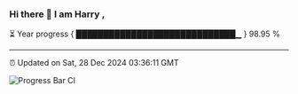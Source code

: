 ### Hi there 👋 I am Harry , 

⏳ Year progress { █████████████████████████████▁ } 98.95 %

---

⏰ Updated on Sat, 28 Dec 2024 03:36:11 GMT

![Progress Bar CI](https://github.com/duykhang68/duykhang68/workflows/Progress%20Bar%20CI/badge.svg)
